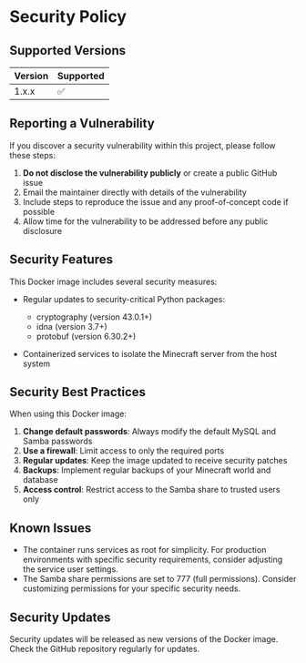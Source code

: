# Security Policy

## Supported Versions

| Version | Supported          |
| ------- | ------------------ |
| 1.x.x   | :white_check_mark: |

## Reporting a Vulnerability

If you discover a security vulnerability within this project, please follow these steps:

1. **Do not disclose the vulnerability publicly** or create a public GitHub issue
2. Email the maintainer directly with details of the vulnerability
3. Include steps to reproduce the issue and any proof-of-concept code if possible
4. Allow time for the vulnerability to be addressed before any public disclosure

## Security Features

This Docker image includes several security measures:

- Regular updates to security-critical Python packages:
  - cryptography (version 43.0.1+)
  - idna (version 3.7+)
  - protobuf (version 6.30.2+)

- Containerized services to isolate the Minecraft server from the host system

## Security Best Practices

When using this Docker image:

1. **Change default passwords**: Always modify the default MySQL and Samba passwords
2. **Use a firewall**: Limit access to only the required ports
3. **Regular updates**: Keep the image updated to receive security patches
4. **Backups**: Implement regular backups of your Minecraft world and database
5. **Access control**: Restrict access to the Samba share to trusted users only

## Known Issues

- The container runs services as root for simplicity. For production environments with specific security requirements, consider adjusting the service user settings.
- The Samba share permissions are set to 777 (full permissions). Consider customizing permissions for your specific security needs.

## Security Updates

Security updates will be released as new versions of the Docker image. Check the GitHub repository regularly for updates.